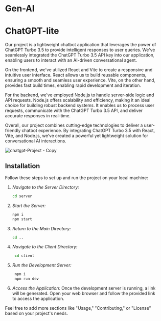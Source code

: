 # Gen-AI
# ChatGPT-lite



Our project is a lightweight chatbot application that leverages the power of ChatGPT Turbo 3.5 to provide intelligent responses to user queries. We've seamlessly integrated the ChatGPT Turbo 3.5 API key into our application, enabling users to interact with an AI-driven conversational agent.

On the frontend, we've utilized React and Vite to create a responsive and intuitive user interface. React allows us to build reusable components, ensuring a smooth and seamless user experience. Vite, on the other hand, provides fast build times, enabling rapid development and iteration.

For the backend, we've employed Node.js to handle server-side logic and API requests. Node.js offers scalability and efficiency, making it an ideal choice for building robust backend systems. It enables us to process user requests, communicate with the ChatGPT Turbo 3.5 API, and deliver accurate responses in real-time.

Overall, our project combines cutting-edge technologies to deliver a user-friendly chatbot experience. By integrating ChatGPT Turbo 3.5 with React, Vite, and Node.js, we've created a powerful yet lightweight solution for conversational AI interactions.

![chatgpt-Project - Copy](https://github.com/SutharMahendra/Gen-AI/assets/144376149/361697bd-7def-4ccf-aa57-02c20ada2dfb)

## Installation

Follow these steps to set up and run the project on your local machine:

1. *Navigate to the Server Directory:*
    ```bash
    cd server
    ```
    

2. *Start the Server:*
    ```bash
    npm i
    npm start
    ```
    

3. *Return to the Main Directory:*
    ```bash
    cd ..
    ```

4. *Navigate to the Client Directory:*
   ``` bash
    cd client
   ```
    

5. *Run the Development Server:*
   ``` bash
    npm i
    npm run dev
    ```
    

6. *Access the Application:*
    Once the development server is running, a link will be generated. Open your web browser and follow the provided link to access the application.

Feel free to add more sections like "Usage," "Contributing," or "License" based on your project's needs.
